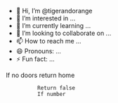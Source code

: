 - 👋 Hi, I’m @tigerandorange
- 👀 I’m interested in ...
- 🌱 I’m currently learning ...
- 💞️ I’m looking to collaborate on ...
- 📫 How to reach me ...
- 😄 Pronouns: ...
- ⚡ Fun fact: ...

<!---
tigerandorange/tigerandorange is a ✨ special ✨ repository because its `README.md` (this file) appears on your GitHub profile.
You can click the Preview link to take a look at your changes.
---> If no doors return home 
              Return false 
              If number

              
